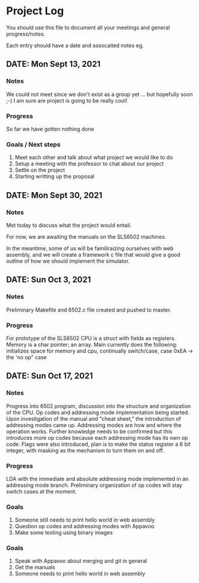 # Project Log

You should use this file to document all your meetings and general progress/notes.

Each entry should have a date and assocaited notes eg.


## DATE: Mon Sept 13, 2021

### Notes
We could not meet since we don't exist as a group yet ... but hopefully soon ;-)
I am sure are project is going to be really cool!

### Progress

So far we have gotten nothing done

### Goals / Next steps

1. Meet each other and talk about what project we would like to do
2. Setup a meeting with the professor to chat about our project
3. Settle on the project
4. Starting writting up the proposal


## DATE: Mon Sept 30, 2021

### Notes
Met today to discuss what the project would entail. 

For now, we are awaiting the manuals on the SLS6502 machines.

In the meantime, some of us will be familiraizing ourselves with web assembly, and we will create a framework c file that would give a good outline of how we should implement the simulator. 

## DATE: Sun Oct 3, 2021

### Notes

Preliminary Makefile and 6502.c file created and pushed to master. 

### Progress

For prototype of the SLS6502
CPU is a struct with fields as registers. Memory is a char pointer; an array. Main currently does the following: initializes space for memory and cpu, continually switch/case, case 0xEA -> the 'no op" case

## DATE: Sun Oct 17, 2021

### Notes

Progress into 6502 program, discussion into the structure and organization of the CPU. Op codes and addressing mode implementation being started. Upon investigation of the manual and "cheat sheet," the introduction of addressing modes came up. Addressing modes are how and where the operation works. Further knowledge needs to be confirmed but this introduces more op codes because each addressing mode has its own op code. Flags were also introduced, plan is to make the status register a 8 bit integer, with masking as the mechanism to turn them on and off.

### Progress

LDA with the immediate and absolute addressing mode implemented in an addressing mode branch. Preliminary organization of op codes will stay switch cases at the moment.

### Goals

1. Someone still needs to print hello world in web assembly
2. Question op codes and addressing modes with Appavoo
3. Make some testing using binary images

### Goals

1. Speak with Appavoo about merging and git in general
2. Get the manuals
3. Someone needs to print hello world in web assembly




